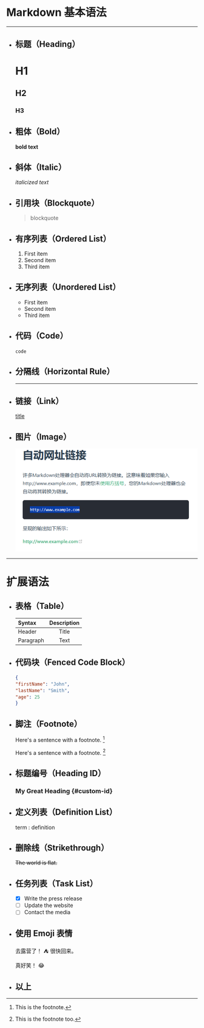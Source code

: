 # Markdown 基本语法

---

- ## 标题（Heading）

    # H1
    ## H2
    ### H3

- ## 粗体（Bold）

    **bold text**

- ## 斜体（Italic）

    *italicized text*

- ## 引用块（Blockquote）

    > blockquote

- ## 有序列表（Ordered List）

    1. First item
    2. Second item
    3. Third item

- ## 无序列表（Unordered List）

    - First item
    - Second item
    - Third item

- ## 代码（Code）

    `code`

- ## 分隔线（Horizontal Rule）

    ---

- ## 链接（Link）

    [title](https://www.example.com)

- ## 图片（Image）

    ![alt text](image.png)

---

# 扩展语法

- ## 表格（Table）

    | Syntax      | Description |
    | :---------  | :---------: |
    | Header      | Title       |
    | Paragraph   | Text        |

- ## 代码块（Fenced Code Block）

    ```json
    {
    "firstName": "John",
    "lastName": "Smith",
    "age": 25
    }
    ```

- ## 脚注（Footnote）

    Here's a sentence with a footnote. [^1]
    [^1]: This is the footnote.

    Here's a sentence with a footnote. [^2]
    [^2]: This is the footnote too.

- ## 标题编号（Heading ID）

    ### My Great Heading {#custom-id}

- ## 定义列表（Definition List）

    term
    : definition

- ## 删除线（Strikethrough）

    ~~The world is flat.~~

- ## 任务列表（Task List）

    - [x] Write the press release
    - [ ] Update the website
    - [ ] Contact the media

- ## 使用 Emoji 表情

    去露营了！ :tent: 很快回来。

    真好笑！ :joy:

- ## 以上
